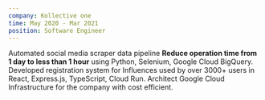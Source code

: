 ```yaml
---
company: Kollective one
time: May 2020 - Mar 2021
position: Software Engineer
---
```


Automated social media scraper data pipeline **Reduce operation time from 1 day to less than 1 hour** using Python, Selenium, Google Cloud BigQuery. Developed registration system for Influences used by over 3000+ users in React, Express.js, TypeScript, Cloud Run. Architect Google Cloud Infrastructure for the company with cost efficient.